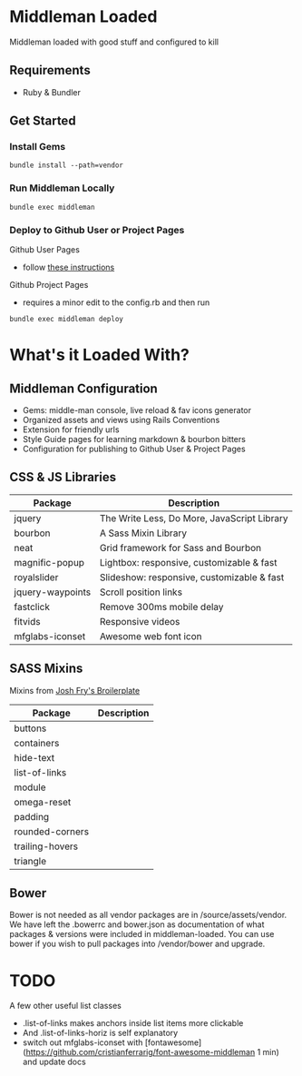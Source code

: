 # Middleman Loaded

Middleman loaded with good stuff and configured to kill

## Requirements

* Ruby & Bundler

## Get Started

### Install Gems

```
bundle install --path=vendor
```

### Run Middleman Locally

```
bundle exec middleman
```

### Deploy to Github User or Project Pages

Github User Pages

* follow [these instructions](http://www.beesbot.com/middleman-github-user-pages/)

Github Project Pages 

* requires a minor edit to the config.rb and then run

```
bundle exec middleman deploy
```


# What's it Loaded With?

## Middleman Configuration

* Gems: middle-man console, live reload & fav icons generator
* Organized assets and views using Rails Conventions
* Extension for friendly urls
* Style Guide pages for learning markdown & bourbon bitters
* Configuration for publishing to Github User & Project Pages

## CSS & JS Libraries

| Package           | Description                                  |
| ----------------- | -------------------------------------------- |
| jquery            | The Write Less, Do More, JavaScript Library  |
| bourbon           | A Sass Mixin Library                         |
| neat              | Grid framework for Sass and Bourbon          |
| magnific-popup    | Lightbox: responsive, customizable & fast    |
| royalslider       | Slideshow: responsive, customizable & fast   |
| jquery-waypoints  | Scroll position links                        |
| fastclick         | Remove 300ms mobile delay                    |
| fitvids           | Responsive videos                            |
| mfglabs-iconset   | Awesome web font icon                        |


## SASS Mixins

Mixins from [Josh Fry's Broilerplate](https://github.com/joshfry/assemble-bp)

| Package           | Description                                  |
| ----------------- | -------------------------------------------- |
| buttons           |   |
| containers        |   |
| hide-text         |   |
| list-of-links     |   |
| module            |   |
| omega-reset       |   |
| padding           |   |
| rounded-corners   |   |
| trailing-hovers   |   |
| triangle          |   |

## Bower

Bower is not needed as all vendor packages are in /source/assets/vendor.  We have left the .bowerrc and bower.json as documentation of what packages & versions were included in middleman-loaded. You can use bower if you wish to pull packages into /vendor/bower and upgrade.

# TODO

A few other useful list classes

* .list-of-links makes anchors inside list items more clickable
* And .list-of-links-horiz is self explanatory
* switch out mfglabs-iconset with [fontawesome](https://github.com/cristianferrarig/font-awesome-middleman
1 min) and update docs
